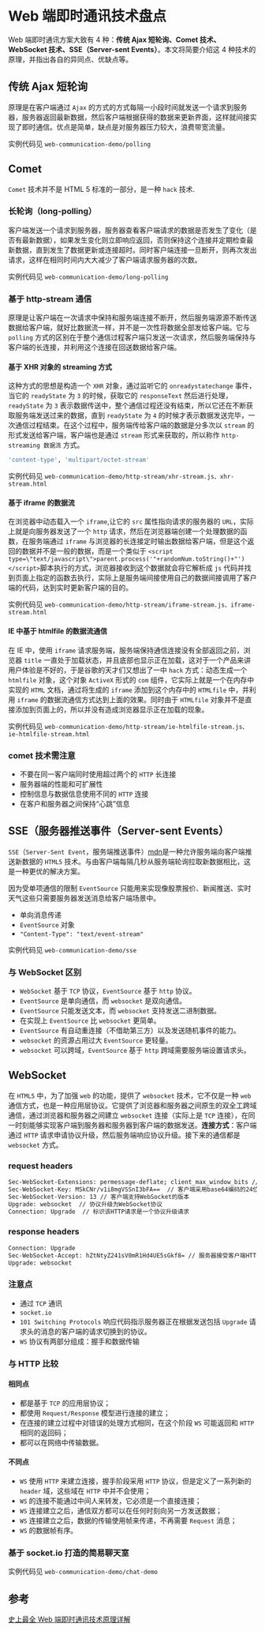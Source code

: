 # Web 端即时通讯技术盘点

Web 端即时通讯方案大致有 4 种：**传统 Ajax 短轮询、Comet 技术、WebSocket 技术、SSE（Server-sent Events）**。本文将简要介绍这 4 种技术的原理，并指出各自的异同点、优缺点等。

## 传统 Ajax 短轮询

原理是在客户端通过 `Ajax` 的方式的方式每隔一小段时间就发送一个请求到服务器，服务器返回最新数据，然后客户端根据获得的数据来更新界面，这样就间接实现了即时通信。优点是简单，缺点是对服务器压力较大，浪费带宽流量。

实例代码见 `web-communication-demo/polling`

## Comet

`Comet` 技术并不是 HTML 5 标准的一部分，是一种 `hack` 技术.

### 长轮询（long-polling）

客户端发送一个请求到服务器，服务器查看客户端请求的数据是否发生了变化（是否有最新数据），如果发生变化则立即响应返回，否则保持这个连接并定期检查最新数据，直到发生了数据更新或连接超时。同时客户端连接一旦断开，则再次发出请求，这样在相同时间内大大减少了客户端请求服务器的次数。

实例代码见 `web-communication-demo/long-polling`

### 基于 http-stream 通信

原理是让客户端在一次请求中保持和服务端连接不断开，然后服务端源源不断传送数据给客户端，就好比数据流一样，并不是一次性将数据全部发给客户端。它与 `polling` 方式的区别在于整个通信过程客户端只发送一次请求，然后服务端保持与客户端的长连接，并利用这个连接在回送数据给客户端。

#### 基于 XHR 对象的 streaming 方式

这种方式的思想是构造一个 `XHR` 对象，通过监听它的 `onreadystatechange` 事件，当它的 `readyState` 为 `3` 的时候，获取它的 `responseText` 然后进行处理，`readyState` 为 `3` 表示数据传送中，整个通信过程还没有结束，所以它还在不断获取服务端发送过来的数据，直到 `readyState` 为 `4` 的时候才表示数据发送完毕，一次通信过程结束。在这个过程中，服务端传给客户端的数据是分多次以 `stream` 的形式发送给客户端，客户端也是通过 `stream` 形式来获取的，所以称作 `http-streaming 数据流` 方式。

```sh
'content-type', 'multipart/octet-stream'
```

实例代码见 `web-communication-demo/http-stream/xhr-stream.js、xhr-stream.html`

#### 基于 iframe 的数据流

在浏览器中动态载入一个 `iframe`,让它的 `src` 属性指向请求的服务器的 `URL`，实际上就是向服务器发送了一个 `http` 请求，然后在浏览器端创建一个处理数据的函数，在服务端通过 `iframe` 与浏览器的长连接定时输出数据给客户端，但是这个返回的数据并不是一般的数据，而是一个类似于 `<script type=\"text/javascript\">parent.process('"+randomNum.toString()+"')</script>`脚本执行的方式，浏览器接收到这个数据就会将它解析成 `js` 代码并找到页面上指定的函数去执行，实际上是服务端间接使用自己的数据间接调用了客户端的代码，达到实时更新客户端的目的。

实例代码见 `web-communication-demo/http-stream/iframe-stream.js、iframe-stream.html`

#### IE 中基于 htmlfile 的数据流通信

在 IE 中，使用 `iframe` 请求服务端，服务端保持通信连接没有全部返回之前，浏览器 `title` 一直处于加载状态，并且底部也显示正在加载，这对于一个产品来讲用户体验是不好的，于是谷歌的天才们又想出了一中 `hack` 方式：动态生成一个 `htmlfile` 对象，这个对象 `ActiveX` 形式的 `com` 组件，它实际上就是一个在内存中实现的 `HTML` 文档，通过将生成的 `iframe` 添加到这个内存中的 `HTMLfile` 中，并利用 `iframe` 的数据流通信方式达到上面的效果。同时由于 `HTMLfile` 对象并不是直接添加到页面上的，所以并没有造成浏览器显示正在加载的现象。

实例代码见 `web-communication-demo/http-stream/ie-htmlfile-stream.js、ie-htmlfile-stream.html`

### comet 技术需注意

- 不要在同一客户端同时使用超过两个的 `HTTP` 长连接
- 服务器端的性能和可扩展性
- 控制信息与数据信息使用不同的 `HTTP` 连接
- 在客户和服务器之间保持“心跳”信息

## SSE（服务器推送事件（Server-sent Events）

`SSE`（`Server-Sent Event`，服务端推送事件）[mdn](https://developer.mozilla.org/en-US/docs/Web/API/EventSource)是一种允许服务端向客户端推送新数据的 `HTML5` 技术。与由客户端每隔几秒从服务端轮询拉取新数据相比，这是一种更优的解决方案。

因为受单项通信的限制 `EventSource` 只能用来实现像股票报价、新闻推送、实时天气这些只需要服务器发送消息给客户端场景中。

- 单向消息传递
- `EventSource` 对象
- `"Content-Type": "text/event-stream"`

实例代码见 `web-communication-demo/sse`

### 与 WebSocket 区别

- `WebSocket` 基于 `TCP` 协议，`EventSource` 基于 `http` 协议。
- `EventSource` 是单向通信，而 `websocket` 是双向通信。
- `EventSource` 只能发送文本，而 `websocket` 支持发送二进制数据。
- 在实现上 `EventSource` 比 `websocket` 更简单。
- `EventSource` 有自动重连接（不借助第三方）以及发送随机事件的能力。
- `websocket` 的资源占用过大 `EventSource` 更轻量。
- `websocket` 可以跨域，`EventSource` 基于 `http` 跨域需要服务端设置请求头。

## WebSocket

在 `HTML5` 中，为了加强 `web` 的功能，提供了 `websocket` 技术，它不仅是一种 `web` 通信方式，也是一种应用层协议。它提供了浏览器和服务器之间原生的双全工跨域通信，通过浏览器和服务器之间建立 `websocket` 连接（实际上是 `TCP` 连接），在同一时刻能够实现客户端到服务器和服务器到客户端的数据发送。**连接方式**：客户端通过 `HTTP` 请求申请协议升级，然后服务端响应协议升级。接下来的通信都是 `websocket` 方式。

### request headers

```sh
Sec-WebSocket-Extensions: permessage-deflate; client_max_window_bits // 协议扩展类型
Sec-WebSocket-Key: MSkCNr/v1i8mgVSSnI3bFA==  // 客户端采用base64编码的24位随机字符序列
Sec-WebSocket-Version: 13 // 客户端支持WebSocket的版本
Upgrade: websocket  // 协议升级为WebSocket协议
Connection: Upgrade  // 标识该HTTP请求是一个协议升级请求
```

### response headers

```sh
Connection: Upgrade
Sec-WebSocket-Accept: hZtNtyZ241sV0mR1Hd4UE5sGkf8= // 服务器接受客户端HTTP协议升级的证明,服务端采用与客户端一致的密钥计算出来后返回客户端
Upgrade: websocket
```

### 注意点

- 通过 `TCP` 通讯
- `socket.io`
- `101 Switching Protocols` 响应代码指示服务器正在根据发送包括 `Upgrade` 请求头的消息的客户端的请求切换到的协议。
- `WS` 协议有两部分组成：握手和数据传输

### 与 HTTP 比较

#### 相同点

- 都是基于 `TCP` 的应用层协议；
- 都使用 `Request/Response` 模型进行连接的建立；
- 在连接的建立过程中对错误的处理方式相同，在这个阶段 `WS` 可能返回和 `HTTP` 相同的返回码；
- 都可以在网络中传输数据。

#### 不同点

- `WS` 使用 `HTTP` 来建立连接，握手阶段采用 `HTTP` 协议，但是定义了一系列新的 `header` 域，这些域在 `HTTP` 中并不会使用；
- `WS` 的连接不能通过中间人来转发，它必须是一个直接连接；
- `WS` 连接建立之后，通信双方都可以在任何时刻向另一方发送数据；
- `WS` 连接建立之后，数据的传输使用帧来传递，不再需要 `Request` 消息；
- `WS` 的数据帧有序。

### 基于 socket.io 打造的简易聊天室

实例代码见 `web-communication-demo/chat-demo`

## 参考

[史上最全 Web 端即时通讯技术原理详解](http://www.52im.net/thread-338-1-1.html)
